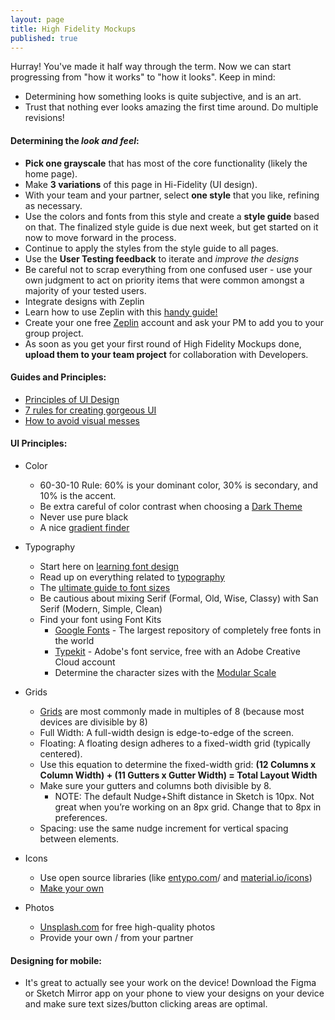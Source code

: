 ```yaml
---
layout: page
title: High Fidelity Mockups
published: true
---
```


Hurray! You've made it half way through the term. Now we can start progressing from "how it works" to "how it looks". Keep in mind:
* Determining how something looks is quite subjective, and is an art.
* Trust that nothing ever looks amazing the first time around. Do multiple revisions!


#### Determining the *look and feel*:
*   **Pick one grayscale** that has most of the core functionality (likely the home page).
*   Make **3 variations** of this page in Hi-Fidelity (UI design).
*   With your team and your partner, select **one style** that you like, refining as necessary.
*   Use the colors and fonts from this style and create a **style guide** based on that. The finalized style guide is due next week, but get started on it now to move forward in the process.
*   Continue to apply the styles from the style guide to all pages.
*   Use the **User Testing feedback** to iterate and *improve the designs*
  * Be careful not to scrap everything from one confused user - use your own judgment to act on priority items that were common amongst a majority of your tested users.
*   Integrate designs with Zeplin
  * Learn how to use Zeplin with this [handy guide!](https://medium.com/dali-lab/a-guide-to-zeplin-9b1c0dbef0b1)
  * Create your one free [Zeplin](https://zeplin.io/) account and ask your PM to add you to your group project.
  * As soon as you get your first round of High Fidelity Mockups done, **upload them to your team project** for collaboration with Developers.

#### Guides and Principles:
  * [Principles of UI Design](http://bokardo.com/principles-of-user-interface-design/)
  * [7 rules for creating gorgeous UI](https://medium.com/@erikdkennedy/7-rules-for-creating-gorgeous-ui-part-1-559d4e805cda)
  * [How to avoid visual messes](http://www.visualmess.com/)

#### UI Principles:
  * Color
    * 60-30-10 Rule: 60% is your dominant color, 30% is secondary, and 10% is the accent.
    * Be extra careful of color contrast when choosing a [Dark Theme](https://dribbble.com/erikdkennedy/buckets/160688-Dark-themes)
    * Never use pure black
    * A nice [gradient finder](uigradients.com)

  * Typography
    * Start here on [learning font design](https://www.canva.com/learn/font-design/)
    * Read up on everything related to [typography](https://practicaltypography.com/)
    * The [ultimate guide to font sizes](https://learnui.design/blog/ultimate-guide-font-sizes-ui-design.html)
    * Be cautious about mixing Serif (Formal, Old, Wise, Classy) with San Serif (Modern, Simple, Clean)
    * Find your font using Font Kits
      * [Google Fonts](https://fonts.google.com/) - The largest repository of completely free fonts in the world
      * [Typekit](https://typekit.com/) - Adobe's font service, free with an Adobe Creative Cloud account
      * Determine the character sizes with the [Modular Scale](http://www.modularscale.com/)

  * Grids
    * [Grids](https://spec.fm/specifics/8-pt-grid) are most commonly made in multiples of 8 (because most devices are divisible by 8)
    * Full Width: A full-width design is edge-to-edge of the screen.
    * Floating: A floating design adheres to a fixed-width grid (typically centered).
    * Use this equation to determine the fixed-width grid: **(12 Columns x Column Width) + (11 Gutters x Gutter Width) = Total Layout Width**
    * Make sure your gutters and columns both divisible by 8.
      * NOTE: The default Nudge+Shift distance in Sketch is 10px. Not great when you’re working on an 8px grid. Change that to 8px in preferences.
    * Spacing: use the same nudge increment for vertical spacing between elements.

  * Icons
    * Use open source libraries (like [entypo.com](http://www.entypo.com/)/ and [material.io/icons](https://material.io/icons/))
    * [Make your own](https://www.designcrispy.com/use-pen-tool-sketch-master-easy-steps/)

  * Photos
    * [Unsplash.com](unsplash.com) for free high-quality photos
    * Provide your own / from your partner

#### Designing for mobile:
  * It's great to actually see your work on the device! Download the Figma or Sketch Mirror app on your phone to view your designs on your device and make sure text sizes/button clicking areas are optimal.

